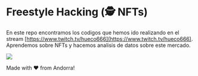 # Freestyle Hacking (🕵️ NFTs)

En este repo encontramos los codigos que hemos ido realizando en el stream [https://www.twitch.tv/hueco666](https://www.twitch.tv/hueco666). 
Aprendemos sobre NFTs y hacemos analisis de datos sobre este mercado. 

<div class="crypto-coffee-btn-container">
<a class="crypto-coffee-btn" style="border:none;background:none;padding:0;margin:0;" target="_blank" href="http://buymeacryptocoffee.xyz/0x3811f27d0fbf8e7fe81e0a05239a50f1e4af4554?ref=button_widget"> 
<img src='https://www.buymeacryptocoffee.xyz/embedbadge.svg'/>
</a>
</div>



Made with ❤️ from Andorra!